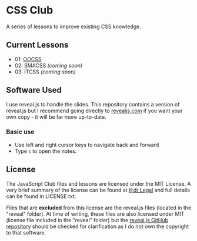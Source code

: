 # CSS Club

A series of lessons to improve existing CSS knowledge.

## Current Lessons

- 01: [OOCSS](https://james-jlo-long.github.io/css-club/oocss/)
- 02: SMACSS _(coming soon)_
- 03: ITCSS _(coming soon)_

## Software Used

I use reveal.js to handle the slides. This repository contains a version of
reveal.js but I recommend going directly to [revealjs.com](https://revealjs.com/)
if you want your own copy - it will be far more up-to-date.

### Basic use

- Use left and right cursor keys to navigate back and forward
- Type `s` to open the notes.

## License

The JavaScript Club files and lessons are licensed under the MIT License.
A very brief summary of the license can be found at [tl;dr
Legal](https://tldrlegal.com/license/mit-license) and full details can be found
in LICENSE.txt.

Files that are **excluded** from this license are the reveal.js files (located
in the "reveal" folder). At time of writing, these files are also licensed under
MIT (license file included in the "reveal" folder) but the [reveal.js GitHub
repository](https://github.com/hakimel/reveal.js) should be checked for
clarification as I do not own the copyright to that software.
